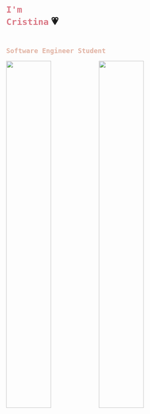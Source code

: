 # <code style="color : #DA7885">I'm Cristina</code> 💗
## <code style="color: #E1B2A2"> Software Engineer Student </code>

<!-- ![Cristina's GitHub stats]( -->
    
<img align="left" width="49%" src="https://github-readme-stats.vercel.app/api?username=cristinat21&show_icons=true&theme=date_night&hide=stars,contribs" />

<!-- ![Top Langs]( -->
<img align="left" width="49%" src="https://github-readme-stats.vercel.app/api/top-langs/?username=cristinat21&langs_count=7&theme=date_night&layout=compact&hide_progress=true" />